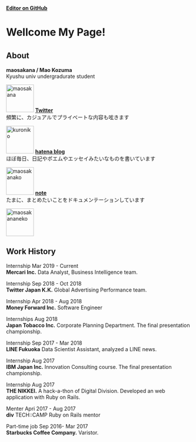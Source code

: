 **[Editor on GitHub](https://github.com/maosakana/maosakana.github.io/edit/master/index.md)**   　

# Wellcome My Page!
## About　
**maosakana  /  Mao Kozuma**  
Kyushu univ undergradurate student

<img width="75" alt="maosakana" src="https://user-images.githubusercontent.com/25532388/54070891-508f8500-42a9-11e9-8e1c-a20a6c2a272f.jpg">  **[Twitter](http://twitter.com/ma_osakana)**  
頻繁に、カジュアルでプライベートな内容も呟きます		
 
 <img width="75" alt="kuroniko" src="https://user-images.githubusercontent.com/25532388/54070898-5ab18380-42a9-11e9-8592-447785856f21.PNG">  **[hatena blog](http://maosakana.hatenablog.com/)**  
ほぼ毎日、日記やポエムやエッセイみたいなものを書いています		 
  
 <img width="75" alt="maosakanako" src="https://user-images.githubusercontent.com/25532388/54070893-54230c00-42a9-11e9-81d6-8c183ac9abd7.png"> **[note](https://note.mu/maosakana)**  
たまに、まとめたいことをドキュメンテーションしています	


<img width="75" alt="maosakananeko" src="https://user-images.githubusercontent.com/25532388/54070895-56856600-42a9-11e9-9d4a-ccd2c726579e.png">  
	
  
## Work History

Internship  Mar 2019 - Current  
**Mercari Inc.** Data Analyst, Business Intelligence team.

Internship   Sep 2018 - Oct 2018      
**Twitter Japan K.K.** Global Advertising Performance team.

Internship    Apr 2018 - Aug 2018    
**Money Forward Inc.** Software Engineer

Internships   Aug 2018    
**Japan Tobacco Inc.** Corporate Planning Department. The final presentation championship.

Internship   Sep 2017 - Mar 2018    
**LINE Fukuoka** Data Scientist Assistant, analyzed a LINE news.

Internship   Aug 2017    
**IBM Japan Inc.** Innovation Consulting course. The final presentation championship.

Internship   Aug 2017    
**THE NIKKEI.** A hack-a-thon of Digital Division. Developed an web application with Ruby on Rails.

Menter   Apri 2017 - Aug 2017    
**div** TECH::CAMP Ruby on Rails mentor

Part-time job   Sep 2016- Mar 2017    
**Starbucks Coffee Company.** Varistor.
